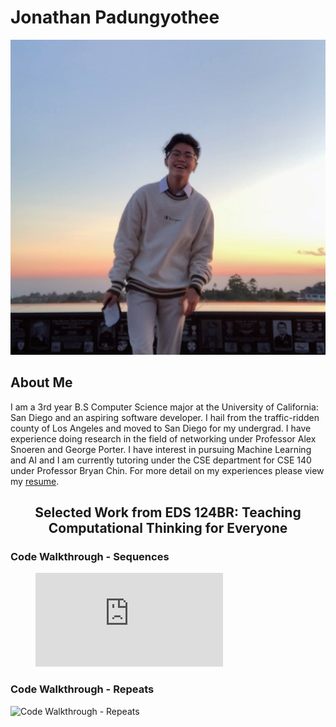 # Jonathan Padungyothee
![Portrait of myself](kasalmao.jpg)
## About Me
I am a 3rd year B.S Computer Science major at the University of California: San Diego and an aspiring software developer. I hail from the traffic-ridden county of Los Angeles and moved to San Diego for my undergrad. I have experience doing research in the field of networking under Professor Alex Snoeren and George Porter. I have interest in pursuing Machine Learning and AI and I am currently tutoring under the CSE department for CSE 140 under Professor Bryan Chin. For more detail on my experiences please view my [resume](resume.pdf).

## <center>Selected Work from EDS 124BR: Teaching Computational Thinking for Everyone</center>

### Code Walkthrough - Sequences
<!-- blank line -->
<figure class="video_container">
  <iframe src="https://www.youtube.com/embed/dxDmgXlKKAY" frameborder="0" allowfullscreen="true"> </iframe>
</figure>
<!-- blank line -->

### Code Walkthrough - Repeats
![Code Walkthrough - Repeats](https://www.youtube.com/embed/NN23HLggLoo)
